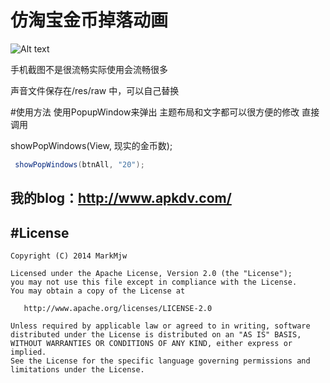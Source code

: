 # 仿淘宝金币掉落动画
![Alt text](/screenshot/1429682514132.gif)

手机截图不是很流畅实际使用会流畅很多

声音文件保存在/res/raw 中，可以自己替换

#使用方法
 使用PopupWindow来弹出 主题布局和文字都可以很方便的修改
 直接调用 
 
 showPopWindows(View, 现实的金币数);
 ```Java
  showPopWindows(btnAll, "20");
```


## 我的blog：http://www.apkdv.com/


	
#License
---

    Copyright (C) 2014 MarkMjw

    Licensed under the Apache License, Version 2.0 (the "License");
    you may not use this file except in compliance with the License.
    You may obtain a copy of the License at

       http://www.apache.org/licenses/LICENSE-2.0

    Unless required by applicable law or agreed to in writing, software
    distributed under the License is distributed on an "AS IS" BASIS,
    WITHOUT WARRANTIES OR CONDITIONS OF ANY KIND, either express or implied.
    See the License for the specific language governing permissions and
    limitations under the License.
